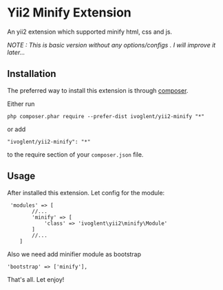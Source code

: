  
Yii2 Minify Extension
=====================
An yii2 extension which supported minify html, css and js.

*NOTE : This is basic version without any options/configs . I will improve it later...*

Installation
------------

The preferred way to install this extension is through [composer](http://getcomposer.org/download/).

Either run

```
php composer.phar require --prefer-dist ivoglent/yii2-minify "*"
```

or add

```
"ivoglent/yii2-minify": "*"
```

to the require section of your `composer.json` file.


Usage
-----

After installed this extension. Let config for the module:
``` 
 'modules' => [
        //...
        'minify' => [
            'class' => 'ivoglent\yii2\minify\Module'
        ]
        //...
    ]
```

Also we need add minifier module as bootstrap

``` 
'bootstrap' => ['minify'],
```

That's all. Let enjoy!